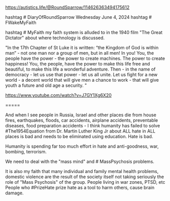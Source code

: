 https://autistics.life/@RoundSparrow/114626363494175612


hashtag # DiaryOfRoundSparrow Wednesday June 4, 2024
hashtag # FWakeMyFaith 

hashtag # MyFaith my faith system is alluded to in the 1940 film "The Great Dictator" about where technology is discussed.

"In the 17th Chapter of St Luke it is written: “the Kingdom of God is within man” - not one man nor a group of men, but in all men! In you! You, the people have the power - the power to create machines. The power to create happiness! You, the people, have the power to make this life free and beautiful, to make this life a wonderful adventure. Then - in the name of democracy - let us use that power - let us all unite. Let us fight for a new world - a decent world that will give men a chance to work - that will give youth a future and old age a security. "

https://www.youtube.com/watch?v=J7GY1Xg6X20

=====

And when I see people in Russia, Israel and other places die from house fires, earthquakes, floods, car accidents, airplane accidents, preventable diseases, food preparation accidents - I think humanity has failed to solve #The1954Equation from Dr. Martin Luther King Jr about ALL hate in ALL places is bad and needs to be eliminated using education. Hate is bad.

Humanity is spending far too much effort in hate and anti-goodness, war, bombing, terrorism. 

We need to deal with the "mass mind" and # MassPsychosis problems.

It is also my faith that many individual and family mental health problems, domestic violence are the result of the society itself not taking seriously the role of "Mass Psychosis" of the group. People living in war zones, PTSD, etc People who #PrizeHate prize hate as a tool to harm others, cause brain damage.

